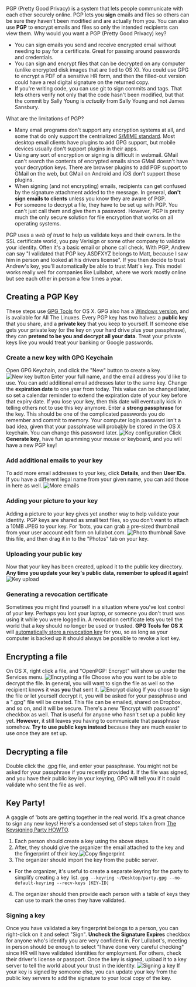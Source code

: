PGP (Pretty Good Privacy) is a system that lets people communicate with each other securely online. PGP lets you **sign** emails and files so others can be sure they haven't been modified and are actually from you. You can also use **PGP** to encrypt emails and files so only the intended recipients can view them. Why would you want a PGP (Pretty Good Privacy) key?

* You can sign emails you send and receive encrypted email without needing to pay for a certificate. Great for passing around passwords and credentials.
* You can sign and encrypt files that can be decrypted on any computer (unlike encrypted disk images that are tied to OS X). You could use GPG to encrypt a PDF of a sensitive HR form, and then the filled-out version could have a real digital signature on the returned copy.
* If you're writing code, you can use git to sign commits and tags. That lets others verify not only that the code hasn't been modified, but that the commit by Sally Young is _actually_ from Sally Young and not James Sansbury.

What are the limitations of PGP?

* Many email programs don't support any encryption systems at all, and some that do only support the centrialized [S/MIME standard](https://en.wikipedia.org/wiki/S/MIME). Most desktop email clients have plugins to add GPG support, but mobile devices usually don't support plugins in their apps.
* Using any sort of encryption or signing is difficult in webmail. GMail can't search the contents of encrypted emails since GMail doesn't have your decryption keys. There are browser plugins to add PGP support to GMail on the web, but GMail on Android and iOS don't support those plugins.
* When signing (and not encrypting) emails, recipients can get confused by the signature attachment added to the message. In general, **don't sign emails to clients** unless you know they are aware of PGP.
* For someone to decrypt a file, they have to be set up with PGP. You can't just call them and give them a password. However, PGP is pretty much the only secure solution for file encryption that works on all operating systems.

PGP uses a _web of trust_ to help us validate keys and their owners. In the SSL certificate world, you pay Verisign or some other company to validate your identity. Often it's a basic email or phone call check. With PGP, Andrew can say "I validated that PGP key ASDFXYZ belongs to Matt, because I saw him in person and looked at his drivers license". If you then decide to trust Andrew's key, you'll automatically be able to trust Matt's key. This model works really well for companies like Lullabot, where we work mostly online but see each other in person a few times a year.

## Creating a PGP Key

These steps use [GPG Tools](https://gpgtools.org/) for OS X. GPG also has a [Windows version](http://www.gpg4win.org/), and is available for All The Linuxes. Every PGP key has two halves: a **public key** that you share, and a **private key** that you keep to yourself. If someone else gets your private key (or the key on your hard drive plus your passphrase), they can **pretend to be you and decrypt all your data**. Treat your private keys like you would treat your banking or Google passwords.

### Create a new key with GPG Keychain

Open GPG Keychain, and click the "New" button to create a key. ![New key button](https://dailyreport.lullabot.com/system/files/1_new_key_button_2015-05-04_16-36-06.jpg) Enter your full name, and the email address you'd like to use. You can add additional email addresses later to the same key. Change the **expiration date** to one year from today. This value can be changed later, so set a calendar reminder to extend the expiration date of your key before that expiry date. If you lose your key, then this date will eventually kick in telling others not to use this key anymore. Enter a **strong passphrase** for the key. This should be one of the complicated passwords you do remember and commit to memory. Your computer login password isn't a bad idea, given that your passphrase will probably be stored in the OS X keychain. You can change this password later. ![Key configuration](https://dailyreport.lullabot.com/system/files/2_key_configuration_2015-05-04_16-39-20.jpg) Click **Generate key**, have fun spamming your mouse or keyboard, and you will have a new PGP key!

### Add additional emails to your key

To add more email addresses to your key, click **Details**, and then **User IDs**. If you have a different legal name from your given name, you can add those in here as well. ![More emails](https://dailyreport.lullabot.com/system/files/3_adding_additional_emails_2015-05-04_16-56-02.jpg)

### Adding your picture to your key

Adding a picture to your key gives yet another way to help validate your identity. PGP keys are shared as small text files, so you don't want to attach a 10MB JPEG to your key. For 'bots, you can grab a pre-sized thumbnail from your user account edit form on lullabot.com. ![Photo thumbnail](https://dailyreport.lullabot.com/system/files/4_picture_thumbnail_2015-05-04_20-32-40.jpg) Save this file, and then drag it in to the "Photos" tab on your key.

### Uploading your public key

Now that your key has been created, upload it to the public key directory. **Any time you update your key's public data, remember to upload it again!** ![Key upload](https://dailyreport.lullabot.com/system/files/5_upload_to_key_server_2015-05-06_13-04-29.jpg)

### Generating a revocation certificate

Sometimes you might find yourself in a situation where you've lost control of your key. Perhaps you lost your laptop, or someone you don't trust was using it while you were logged in. A revocation certificate lets you tell the world that a key should no longer be used or trusted. **GPG Tools for OS X** will [automatically store a revocation key](http://support.gpgtools.org/kb/gpg-keychain-faq/how-to-revoke-a-key-or-userid-and-can-i-delete-a-key-from-the-key-servers) for you, so as long as your computer is backed up it should always be possible to revoke a lost key.

## Encrypting a file

On OS X, right click a file, and "OpenPGP: Encrypt" will show up under the Services menu. ![Encrypting a file](https://dailyreport.lullabot.com/system/files/8_encrypt_file_2015-05-06_16-47-45.jpg) Choose who you want to be able to decrypt the file. In general, you will want to sign the file as well so the recipient knows it was **you** that sent it. ![Encrypt dialog](https://dailyreport.lullabot.com/system/files/9_encrypt_dialog_2015-05-06_16-52-09.jpg) If you chose to sign the file or let yourself decrypt it, you will be asked for your passphrase and a ".gpg" file will be created. This file can be emailed, shared on Dropbox, and so on, and it will be secure. There's a new "Encrypt with password" checkbox as well. That is useful for anyone who hasn't set up a public key yet. **However**, it still leaves you having to communicate that passphrase somehow. **Try to use public keys instead** because they are much easier to use once they are set up.

## Decrypting a file

Double click the .gpg file, and enter your passphrase. You might not be asked for your passphrase if you recently provided it. If the file was signed, and you have their public key in your keyring, GPG will tell you if it could validate who sent the file as well.

## Key Party!

A gaggle of 'bots are getting together in the real world. It's a great chance to sign any new keys! Here's a condensed set of steps taken from [The Keysigning Party HOWTO](http://www.cryptnet.net/fdp/crypto/keysigning_party/en/keysigning_party.html).

1.  Each person should create a key using the above steps.
2.  After, they should give the organizer the email attached to the key and the fingerprint of their key.![Copy fingerprint](https://dailyreport.lullabot.com/system/files/6_copy_fingerprint_2015-05-06_13-03-51.jpg)
3.  The organizer should import the key from the public server.
  * For the organizer, it's useful to create a separate keyring for the party to simplify creating a key list. `gpg --keyring ~/Desktop/party.gpg --no-default-keyring --recv-keys [KEY-ID]`
4.  The organizer should then provide each person with a table of keys they can use to mark the ones they have validated.

### Signing a key

Once you have validated a key fingerprint belongs to a person, you can right-click on it and select "Sign". **Uncheck the Signature Expires** checkbox for anyone who's identify you are very confident in. For Lullabot's, meeting in person should be enough to select "I have done very careful checking" since HR will have validated identities for employment. For others, check their driver's license or passport. Once the key is signed, upload it to a key server to tell the world about your trust in the identity. ![Signing a key](https://dailyreport.lullabot.com/system/files/7_key_signing_2015-05-06_16-23-50.jpg) If your key is signed by someone else, you can update your key from the public key servers to add the signature to your local copy of the key.